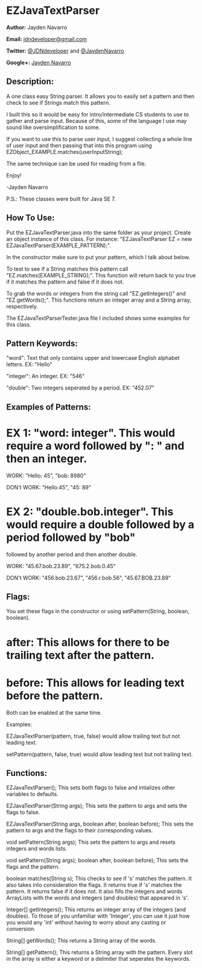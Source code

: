 EZJavaTextParser
=============

**Author:** Jayden Navarro

**Email:** jdndeveloper@gmail.com

**Twitter:** [@JDNdeveloper](https://twitter.com/JDNdeveloper) and [@JaydenNavarro](https://twitter.com/JaydenNavarro)

**Google+:** [Jayden Navarro](https://plus.google.com/u/0/112058447436164061508/posts)

## Description:
A one class easy String parser. It allows you to easily set a pattern and then check to see if
Strings match this pattern.

I built this so it would be easy for intro/intermediate CS students to use to gather and parse input.
Because of this, some of the language I use may sound like oversimplification to some.

If you want to use this to parse user input, I suggest collecting a whole line of user input
and then passing that into this program using EZObject_EXAMPLE.matches(userInputString);

The same technique can be used for reading from a file.

Enjoy!

-Jayden Navarro

P.S.: These classes were built for Java SE 7.

## How To Use:

Put the EZJavaTextParser.java into the same folder as your project. Create an object instance of this
class. For instance: "EZJavaTextParser EZ = new EZJavaTextParser(EXAMPLE_PATTERN);".

In the constructor make sure to put your pattern, which I talk about below.

To test to see if a String matches this pattern call "EZ.matches(EXAMPLE_STRING);".
This function will return back to you true if it matches the pattern and false if it does not.

To grab the words or integers from the string call "EZ.getIntegers()" and "EZ.getWords();". This 
functions return an integer array and a String array, respectively.

The EZJavaTextParserTester.java file I included shows some examples for this class.

## Pattern Keywords:

"word": Text that only contains upper and lowercase English alphabet letters. EX: "Hello"

"integer": An integer. EX: "546"

"double": Two integers seperated by a period. EX: "452.07"


## Examples of Patterns:

# EX 1: "word: integer". This would require a word followed by ": " and then an integer.

WORK: "Hello: 45", "bob: 8980"

DON't WORK: "Hello:45", "45: 89"

# EX 2: "double.bob.integer". This would require a double followed by a period followed by "bob" 
followed by another period and then another double.

WORK: "45.67.bob.23.89", "675.2.bob.0.45"

DON't WORK: "456.bob.23.67", "456.r.bob.56", "45.67.BOB.23.89"

## Flags: 

You set these flags in the constructor or using setPattern(String, boolean, boolean).

# after: This allows for there to be trailing text after the pattern.

# before: This allows for leading text before the pattern.

Both can be enabled at the same time.

Examples: 

EZJavaTextParser(pattern, true, false) would allow trailing text but not leading text.

setPattern(pattern, false, true) would allow leading text but not trailing text.

## Functions:

EZJavaTextParser(); This sets both flags to false and intializes other variables 
to defaults.

EZJavaTextParser(String args); This sets the pattern to args and sets the flags to false.

EZJavaTextParser(String args, boolean after, boolean before); This sets the pattern to args
and the flags to their corresponding values.

void setPattern(String args); This sets the pattern to args and resets integers and words lists.

void setPattern(String args); boolean after, boolean before); This sets the flags and the pattern.

boolean matches(String s); This checks to see if 's' matches the pattern. It also takes into consideration
the flags. It returns true if 's' matches the pattern. It returns false if it does not. It also fills
the integers and words ArrayLists with the words and integers (and doubles) that appeared in 's'.

Integer[] getIntegers(); This returns an integer array of the integers (and doubles). To those of you 
unfamiliar with 'Integer', you can use it just how you would any 'int' without having to worry about
any casting or conversion.

String[] getWords(); This returns a String array of the words.

String[] getPattern(); This returns a String array with the pattern. Every slot in the array is either
a keyword or a delimiter that seperates the keywords.
